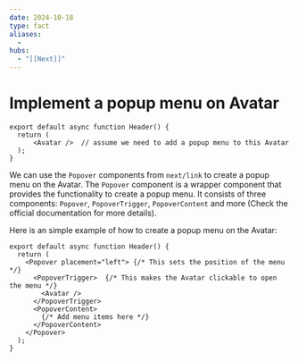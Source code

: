 ```yaml
---
date: 2024-10-18
type: fact
aliases:
  -
hubs:
  - "[[Next]]"
---
```


# Implement a popup menu on Avatar

```tsx
export default async function Header() {
  return (
      <Avatar />  // assume we need to add a popup menu to this Avatar
  );
}
```

We can use the `Popover` components from `next/link` to create a popup menu on the Avatar. The `Popover` component is a wrapper component that provides the functionality to create a popup menu. It consists of three components: `Popover`, `PopoverTrigger`, `PopoverContent` and more (Check the official documentation for more details).

Here is an simple example of how to create a popup menu on the Avatar:

```tsx
export default async function Header() {
  return (
    <Popover placement="left"> {/* This sets the position of the menu */}
      <PopoverTrigger>  {/* This makes the Avatar clickable to open the menu */}
        <Avatar />
      </PopoverTrigger>
      <PopoverContent>
        {/* Add menu items here */}
      </PopoverContent>
    </Popover>
  );
}

```
